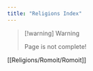 ```yaml
---
title: "Religions Index"
---
```


> [!warning] Warning 
>
> Page is not complete!

[[Religions/Romoit/Romoit]]